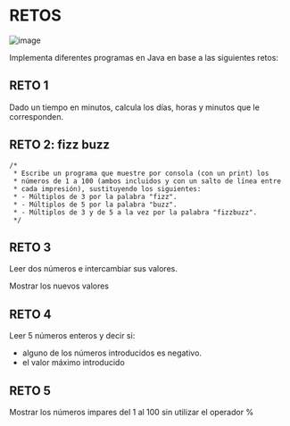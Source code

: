 # RETOS 

![image](https://github.com/profeMelola/Programacion-03-2023-24/assets/91023374/31792ba2-4e63-49d6-b91b-0e00f7dd09a6)


Implementa diferentes programas en Java en base a las siguientes retos:

## RETO 1

Dado un tiempo en minutos, calcula los días, horas y minutos que le corresponden.

## RETO 2: fizz buzz

```
/*
 * Escribe un programa que muestre por consola (con un print) los
 * números de 1 a 100 (ambos incluidos y con un salto de línea entre
 * cada impresión), sustituyendo los siguientes:
 * - Múltiplos de 3 por la palabra "fizz".
 * - Múltiplos de 5 por la palabra "buzz".
 * - Múltiplos de 3 y de 5 a la vez por la palabra "fizzbuzz".
 */
```

## RETO 3

Leer dos números e intercambiar sus valores.

Mostrar los nuevos valores

## RETO 4

Leer 5 números enteros y decir si:

- alguno de los números introducidos es negativo.
- el valor máximo introducido

## RETO 5

Mostrar los números impares del 1 al 100 sin utilizar el operador %
